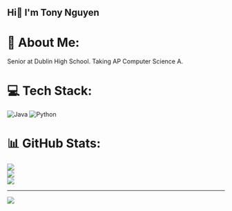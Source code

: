 ## Hi👋 I'm Tony Nguyen

# 💫 About Me:
Senior at Dublin High School. Taking AP Computer Science A. 


# 💻 Tech Stack:
![Java](https://img.shields.io/badge/java-%23ED8B00.svg?style=for-the-badge&logo=openjdk&logoColor=white) ![Python](https://img.shields.io/badge/python-3670A0?style=for-the-badge&logo=python&logoColor=ffdd54)
# 📊 GitHub Stats:
![](https://github-readme-stats.vercel.app/api?username=NguyenTony727&theme=dark&hide_border=false&include_all_commits=false&count_private=false)<br/>
![](https://github-readme-streak-stats.herokuapp.com/?user=NguyenTony727&theme=dark&hide_border=false)<br/>
![](https://github-readme-stats.vercel.app/api/top-langs/?username=NguyenTony727&theme=dark&hide_border=false&include_all_commits=false&count_private=false&layout=compact)

---
[![](https://visitcount.itsvg.in/api?id=NguyenTony727&icon=0&color=0)](https://visitcount.itsvg.in)

<!-- Proudly created with GPRM ( https://gprm.itsvg.in ) -->

<!--
**NguyenTony727/NguyenTony727** is a ✨ _special_ ✨ repository because its `README.md` (this file) appears on your GitHub profile.

Here are some ideas to get you started:

- 🔭 I’m currently working on ...
- 🌱 I’m currently learning ...
- 👯 I’m looking to collaborate on ...
- 🤔 I’m looking for help with ...
- 💬 Ask me about ...
- 📫 How to reach me: ...
- 😄 Pronouns: ...
- ⚡ Fun fact: ...
-->

